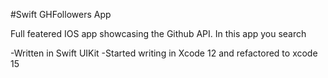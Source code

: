 #Swift GHFollowers App

Full featered IOS app showcasing the Github API. In this app you search

-Written in Swift UIKit
-Started writing in Xcode 12 and refactored to xcode 15 
